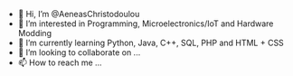 - 👋 Hi, I’m @AeneasChristodoulou
- 👀 I’m interested in Programming, Microelectronics/IoT and Hardware Modding
- 🌱 I’m currently learning Python, Java, C++, SQL, PHP and HTML + CSS
- 💞️ I’m looking to collaborate on ...
- 📫 How to reach me ...

<!---
AeneasChristodoulou/AeneasChristodoulou is a ✨ special ✨ repository because its `README.md` (this file) appears on your GitHub profile.
You can click the Preview link to take a look at your changes.
--->
